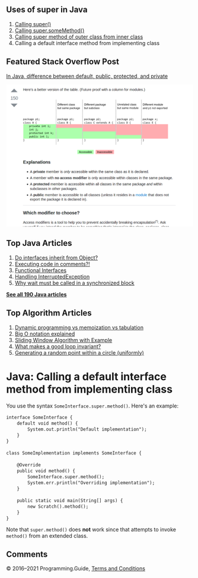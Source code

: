 ## Uses of super in Java

1.  [Calling super()](super-call.html)
2.  [Calling super.someMethod()](super-method-call.html)
3.  [Calling super method of outer class from inner class](calling-super-method-of-outer-class-from-inner-class.html)
4.  Calling a default interface method from implementing class

## Featured Stack Overflow Post

[In Java, difference between default, public, protected, and private](https://stackoverflow.com/a/33627846/276052)

[<img src="../images/so-featured-33627846.png" alt="StackOverflow screenshot thumbnail" class="screenshot" />](https://stackoverflow.com/a/33627846/276052)

## Top Java Articles

1.  [Do interfaces inherit from Object?](do-interfaces-inherit-from-object.html)
2.  [Executing code in comments?!](executing-code-in-comments.html)
3.  [Functional Interfaces](functional-interfaces.html)
4.  [Handling InterruptedException](handling-interrupted-exceptions.html)
5.  [Why wait must be called in a synchronized block](why-wait-must-be-in-synchronized.html)

[**See all 190 Java articles**](index.html)

## Top Algorithm Articles

1.  [Dynamic programming vs memoization vs tabulation](../dynamic-programming-vs-memoization-vs-tabulation.html)
2.  [Big O notation explained](../big-o-notation-explained.html)
3.  [Sliding Window Algorithm with Example](../sliding-window-example.html)
4.  [What makes a good loop invariant?](../what-makes-a-good-loop-invariant.html)
5.  [Generating a random point within a circle (uniformly)](../random-point-within-circle.html)

# Java: Calling a default interface method from implementing class

You use the syntax `SomeInterface.super.method()`. Here's an example:

    interface SomeInterface {
        default void method() {
            System.out.println("Default implementation");
        }
    }

    class SomeImplementation implements SomeInterface {

        @Override
        public void method() {
            SomeInterface.super.method();
            System.err.println("Overriding implementation");
        }

        public static void main(String[] args) {
            new Scratch().method();
        }
    }

Note that `super.method()` does **not** work since that attempts to invoke `method()` from an extended class.

## Comments

© 2016–2021 Programming.Guide, [Terms and Conditions](../terms-and-conditions.html)
